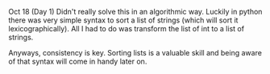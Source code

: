 ​Oct 18 (Day 1)
Didn't really solve this in an algorithmic way. Luckily in python there was very simple syntax to sort a list of strings (which will sort it lexicographically). All I had to do was transform the list of int to a list of strings. 

Anyways, consistency is key. Sorting lists is a valuable skill and being aware of that syntax will come in handy later on.
